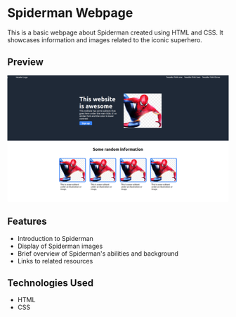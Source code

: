 # Spiderman Webpage

This is a basic webpage about Spiderman created using HTML and CSS. It showcases information and images related to the iconic superhero.

## Preview

![Spiderman Webpage Preview](spiderman.png)

## Features

- Introduction to Spiderman
- Display of Spiderman images
- Brief overview of Spiderman's abilities and background
- Links to related resources

## Technologies Used

- HTML
- CSS

